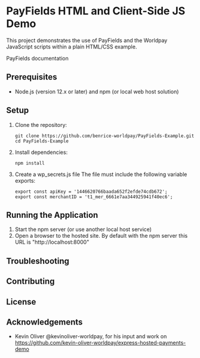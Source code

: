 # PayFields HTML and Client-Side JS Demo

This project demonstrates the use of PayFields and the Worldpay JavaScript scripts within a plain HTML/CSS example.

PayFields documentation

## Prerequisites

- Node.js (version 12.x or later) and npm (or local web host solution)

## Setup

1. Clone the repository:
   ```
   git clone https://github.com/benrice-worldpay/PayFields-Example.git
   cd PayFields-Example
   ```

2. Install dependencies:
   ```
   npm install
   ```

3. Create a wp_secrets.js file
The file must include the following variable exports:
   ```
   export const apiKey = '1446620766baada652f2efde74cdb672';
   export const merchantID = 't1_mer_6661e7aa344925941f40ec6';
   ```

## Running the Application

1. Start the npm server (or use another local host service)
2. Open a browser to the hosted site. By default with the npm server this URL is "http://localhost:8000"

## Troubleshooting

## Contributing

## License

## Acknowledgements
- Kevin Oliver @kevinoliver-worldpay, for his input and work on https://github.com/kevin-oliver-worldpay/express-hosted-payments-demo